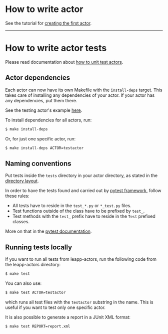 # How to write actor

See the tutorial for [creating the first actor](https://leapp.readthedocs.io/en/latest/first-actor.html).

---

# How to write actor tests

Please read documentation about [how to unit test actors](https://leapp.readthedocs.io/en/latest/unit-testing.html).

## Actor dependencies

Each actor can now have its own Makefile with the `install-deps` target. This
takes care of installing any dependencies of your actor. If your actor has
any dependencies, put them there.

See the testing actor's example [here](repos/common/actors/testactor/Makefile).

To install dependencies for all actors, run:

``` bash
$ make install-deps
```

Or, for just one specific actor, run:

``` bash
$ make install-deps ACTOR=testactor
```

## Naming conventions

Put tests inside the `tests` directory in your actor directory, as stated in the
[directory layout](https://leapp.readthedocs.io/en/latest/best-practises.html#repository-directory-layout).

In order to have the tests found and carried out by
[pytest framework](https://pytest.org), follow these rules:
- All tests have to reside in the `test_*.py` or `*_test.py` files.
- Test functions outside of the class have to be  prefixed by `test_`.
- Test methods with the `test_` prefix have to reside in the `Test` prefixed classes.

More on that in the [pytest documentation](https://docs.pytest.org/en/latest/goodpractices.html#conventions-for-python-test-discovery).

## Running tests locally

If you want to run all tests from leapp-actors, run the following code from
the leapp-actors directory:

``` bash
$ make test
```

You can also use:

``` bash
$ make test ACTOR=testactor
```

which runs all test files with the `testactor` substring in the name. This is
useful if you want to test only one specific actor.

It is also possible to generate a report in a JUnit XML format:

``` bash
$ make test REPORT=report.xml
```
